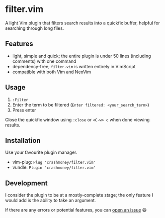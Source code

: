 # filter.vim

A light Vim plugin that filters search results into a quickfix buffer, helpful for searching through long files.

## Features

- light, simple and quick; the entire plugin is under 50 lines (including comments) with one command
- dependency-free; `filter.vim` is written entirely in VimScript
- compatible with both Vim and NeoVim

## Usage

1. `:Filter`
2. Enter the term to be filtered (`Enter filtered: <your_search_term>`)
3. Press enter

Close the quickfix window using `:close` or `<C-w> c` when done viewing results.

## Installation

Use your favourite plugin manager.

- vim-plug: `Plug 'crashmoney/filter.vim'`
- vundle: `Plugin 'crashmoney/filter.vim'`

## Development

I consider the plugin to be at a mostly-complete stage; the only feature I would add is the ability to take an argument.

If there are any errors or potential features, you can [open an issue](https://github.com/crashmoney/filter.vim/issues/new) 😄

